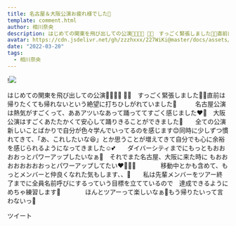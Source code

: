 ```yaml
---
title: 名古屋＆大阪公演お疲れ様でした🎊
template: comment.html
author: 相川奈央
description: はじめての関東を飛び出しての公演👏🏻👏🏻 👏🏻　すっごく緊張しました🥶🥶直前は帰りたくても帰れないという絶望に打ちひしがれていました🥺　　　名古屋公演は熱気がすごくって、ああアツいなあって踊っててすごく感じ...
avatar: https://cdn.jsdelivr.net/gh/zzzhxxx/227WiKi@master/docs/assets/photo/avatar/nao.jpg
date: "2022-03-20"
tags:
  - 相川奈央
---
```


!![](https://cdn.jsdelivr.net/gh/227WiKi/227WiKi-image@master/blog-image/nao-2022-03-20_1.jpg)



  はじめての関東を飛び出しての公演👏🏻👏🏻 👏🏻　すっごく緊張しました🥶🥶直前は帰りたくても帰れないという絶望に打ちひしがれていました🥺　　　名古屋公演は熱気がすごくって、ああアツいなあって踊っててすごく感じました❤️‍🔥　大阪公演はすごくあたたかくて安心して踊りきることができました🥰　　全ての公演新しいことばかりで自分が色々学んでいってるのを感じます😊同時に少しずつ慣れてきて、「あ、これしたいな😆」とか思うことが増えてきて自分でも心に余裕を感じられるようになってきました☺️💕　　ダイバーシティまでにもっともおおおおっとパワーアップしたいなぁ🥲　それでまた名古屋、大阪に来た時に もおおおおおおおおっとパワーアップしてたい❤️‍🔥💪🏻　　　　移動中とかも含めて、もっとメンバーと仲良くなれた気もします、、🥰　　私は先輩メンバーをツアー終了までに全員名前呼びにするっていう目標を立てているので　達成できるようにめちゃ練習します🙈　　　　ほんとツアーって楽しいなぁ🥰もう帰りたいって言わないっ😤


ツイート




